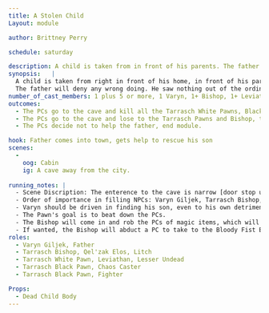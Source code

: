 ```yaml
---
title: A Stolen Child
Layout: module

author: Brittney Perry

schedule: saturday

description: A child is taken from in front of his parents. The father chased the group to a cave, and came back for help.
synopsis:   |
  A child is taken from right in front of his home, in front of his parents. The father chases after the group to a cave outside of the town. The father says he saw only three take his boy, but he didn't enter the cave, and had no way to fight the abductors. He needs and begs for help in rescuing his son.
  The father will deny any wrong doing. He saw nothing out of the ordinary before his boy was taken. If the right line of questions are asked, the father will admit to not paying his tithe on time and being in default when Stonewood was freed. 
number_of_cast_members: 1 plus 5 or more, 1 Varyn, 1+ Bishop, 1+ Leviathan, 1+ Fighter, 1+ Chaos Caster
outcomes: 
  - The PCs go to the cave and kill all the Tarrasch White Pawns, Black Pawns, the Bishop flees, and the child is found dead
  - The PCs go to the cave and lose to the Tarrasch Pawns and Bishop, they are robbed and left in the cave.
  - The PCs decide not to help the father, end module.

hook: Father comes into town, gets help to rescue his son
scenes: 
  - 
    oog: Cabin
    ig: A cave away from the city.
 
running_notes: | 
  - Scene Discription: The enterence to the cave is narrow [door stop used to hold door]. Once inside, the cave opens up to a chamber the size of a cabin. The cave has the look of being used, there is blood smeared on the walls. 
  - Order of importance in filling NPCs: Varyn Giljek, Tarrasch Bishop, Tarrasch White Pawn-Leviathan, Tarrasch Black Pawn- Chaos Caster, Tarrasch Black Pawn- Fighter 
  - Varyn should be driven in finding his son, even to his own detriment
  - The Pawn's goal is to beat down the PCs. 
  - The Bishop will come in and rob the PCs of magic items, which will go into the Tarrasch cashe.
  - If wanted, the Bishop will abduct a PC to take to the Bloody Fist Black Site
roles:
  - Varyn Giljek, Father
  - Tarrasch Bishop, Qel'zak Elos, Litch
  - Tarrasch White Pawn, Leviathan, Lesser Undead
  - Tarrasch Black Pawn, Chaos Caster
  - Tarrasch Black Pawn, Fighter

Props:
  - Dead Child Body
---
```

  